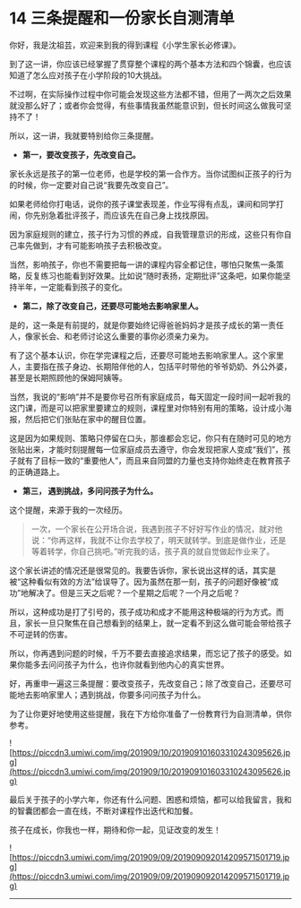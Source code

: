 # 14 三条提醒和一份家长自测清单

你好，我是沈祖芸，欢迎来到我的得到课程《小学生家长必修课》。

到了这一讲，你应该已经掌握了贯穿整个课程的两个基本方法和四个锦囊，也应该知道了怎么应对孩子在小学阶段的10大挑战。

不过啊，在实际操作过程中你可能会发现这些方法都不错，但用了一两次之后效果就没那么好了；或者你会觉得，有些事情我虽然能意识到，但长时间这么做我可坚持不了！

所以，这一讲，我就要特别给你三条提醒。

* **第一，要改变孩子，先改变自己。** 

家长永远是孩子的第一位老师，也是学校的第一合作方。当你试图纠正孩子的行为的时候，你一定要对自己说“我要先改变自己”。

如果老师给你打电话，说你的孩子课堂表现差，作业写得有点乱，课间和同学打闹，你先别急着批评孩子，而应该先在自己身上找找原因。

因为家庭规则的建立，孩子行为习惯的养成，自我管理意识的形成，这些只有你自己率先做到，才有可能影响孩子去积极改变。

当然，影响孩子，你也不需要把每一讲的课程内容全都记住，哪怕只聚焦一条策略，反复练习也能看到好效果。比如说“随时表扬，定期批评”这条吧，如果你能坚持半年，一定能看到孩子的变化。

* **第二，除了改变自己，还要尽可能地去影响家里人。** 

是的，这一条是有前提的，就是你要始终记得爸爸妈妈才是孩子成长的第一责任人，像家长会、和老师讨论这么重要的事你必须亲力亲为。

有了这个基本认识，你在学完课程之后，还要尽可能地去影响家里人。这个家里人，主要指在孩子身边、长期陪伴他的人，包括平时带他的爷爷奶奶、外公外婆，甚至是长期照顾他的保姆阿姨等。

当然，我说的“影响”并不是要你号召所有家庭成员，每天固定一段时间一起听我的这门课，而是可以把家里要建立的规则，课程里对你特别有用的策略，设计成小海报，然后把它们张贴在家中的醒目位置。

这是因为如果规则、策略只停留在口头，那谁都会忘记，你只有在随时可见的地方张贴出来，才能时刻提醒每一位家庭成员去遵守，你会发现把家人变成“我们”，孩子就有了目标一致的“重要他人”，而且来自同盟的力量也支持你始终走在教育孩子的正确道路上。

* **第三， 遇到挑战，多问问孩子为什么。** 

这个提醒，来源于我的一次经历。

> 一次，一个家长在公开场合说，我遇到孩子不好好写作业的情况，就对他说：“你再这样，我就不让你去学校了，明天就转学。到底是做作业，还是等着转学，你自己挑吧。”听完我的话，孩子真的就自觉做起作业来了。

这个家长讲述的情况还是很常见的。我要告诉你，家长说出这样的话，其实是被“这种看似有效的方法”给误导了。因为虽然在那一刻，孩子的问题好像被“成功”地解决了。但是三天之后呢？一个星期之后呢？一个月之后呢？

所以，这种成功是打了引号的，孩子成功和成才不能用这种极端的行为方式。而且，家长一旦只聚焦在自己想看到的结果上，就一定看不到这么做可能会带给孩子不可逆转的伤害。

所以，你再遇到问题的时候，千万不要去直接追求结果，而忘记了孩子的感受。如果你能多去问问孩子为什么，也许你就看到他内心的真实世界。

好，再重申一遍这三条提醒：要改变孩子，先改变自己；除了改变自己，还要尽可能地去影响家里人；遇到挑战，你要多问问孩子为什么。

为了让你更好地使用这些提醒，我在下方给你准备了一份教育行为自测清单，供你参考。

![https://piccdn3.umiwi.com/img/201909/10/201909101603310243095626.jpg](https://piccdn3.umiwi.com/img/201909/10/201909101603310243095626.jpg)

最后关于孩子的小学六年，你还有什么问题、困惑和烦恼，都可以给我留言，我和的智囊团都会一直在线，不断对课程作出迭代和加餐。

孩子在成长，你我也一样，期待和你一起，见证改变的发生！

![https://piccdn3.umiwi.com/img/201909/09/201909092014209571501719.jpg](https://piccdn3.umiwi.com/img/201909/09/201909092014209571501719.jpg)

---
